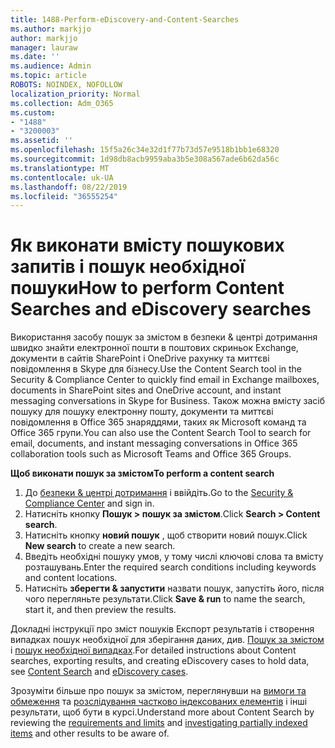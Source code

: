 ```yaml
---
title: 1488-Perform-eDiscovery-and-Content-Searches
ms.author: markjjo
author: markjjo
manager: lauraw
ms.date: ''
ms.audience: Admin
ms.topic: article
ROBOTS: NOINDEX, NOFOLLOW
localization_priority: Normal
ms.collection: Adm_O365
ms.custom:
- "1488"
- "3200003"
ms.assetid: ''
ms.openlocfilehash: 15f5a26c34e32d1f77b73d57e9518b1bb1e68320
ms.sourcegitcommit: 1d98db8acb9959aba3b5e308a567ade6b62da56c
ms.translationtype: MT
ms.contentlocale: uk-UA
ms.lasthandoff: 08/22/2019
ms.locfileid: "36555254"
---
```

# <a name="how-to-perform-content-searches-and-ediscovery-searches"></a><span data-ttu-id="4eb26-102">Як виконати вмісту пошукових запитів і пошук необхідної пошуки</span><span class="sxs-lookup"><span data-stu-id="4eb26-102">How to perform Content Searches and eDiscovery searches</span></span>

<span data-ttu-id="4eb26-103">Використання засобу пошук за змістом в безпеки & центрі дотримання швидко знайти електронної пошти в поштових скриньок Exchange, документи в сайтів SharePoint і OneDrive рахунку та миттєві повідомлення в Skype для бізнесу.</span><span class="sxs-lookup"><span data-stu-id="4eb26-103">Use the Content Search tool in the Security & Compliance Center to quickly find email in Exchange mailboxes, documents in SharePoint sites and OneDrive account, and instant messaging conversations in Skype for Business.</span></span> <span data-ttu-id="4eb26-104">Також можна вмісту засіб пошуку для пошуку електронну пошту, документи та миттєві повідомлення в Office 365 знаряддями, таких як Microsoft команд та Office 365 групи.</span><span class="sxs-lookup"><span data-stu-id="4eb26-104">You can also use the Content Search Tool to search for email, documents, and instant messaging conversations in Office 365 collaboration tools such as Microsoft Teams and Office 365 Groups.</span></span>

<span data-ttu-id="4eb26-105">**Щоб виконати пошук за змістом**</span><span class="sxs-lookup"><span data-stu-id="4eb26-105">**To perform a content search**</span></span>

1. <span data-ttu-id="4eb26-106">До [безпеки & центрі дотримання](https://protection.office.com) і ввійдіть.</span><span class="sxs-lookup"><span data-stu-id="4eb26-106">Go to the [Security & Compliance Center](https://protection.office.com) and sign in.</span></span>
2. <span data-ttu-id="4eb26-107">Натисніть кнопку **Пошук > пошук за змістом**.</span><span class="sxs-lookup"><span data-stu-id="4eb26-107">Click **Search > Content search**.</span></span>
3. <span data-ttu-id="4eb26-108">Натисніть кнопку **новий пошук** , щоб створити новий пошук.</span><span class="sxs-lookup"><span data-stu-id="4eb26-108">Click **New search** to create a new search.</span></span>
4. <span data-ttu-id="4eb26-109">Введіть необхідні пошуку умов, у тому числі ключові слова та вмісту розташувань.</span><span class="sxs-lookup"><span data-stu-id="4eb26-109">Enter the required search conditions including keywords and content locations.</span></span>  
5. <span data-ttu-id="4eb26-110">Натисніть **зберегти & запустити** назвати пошук, запустіть його, після чого перегляньте результати.</span><span class="sxs-lookup"><span data-stu-id="4eb26-110">Click **Save & run** to name the search, start it, and then preview the results.</span></span>

<span data-ttu-id="4eb26-111">Докладні інструкції про зміст пошуків Експорт результатів і створення випадках пошук необхідної для зберігання даних, див. [Пошук за змістом](https://docs.microsoft.com/office365/securitycompliance/content-search) і [пошук необхідної випадках](https://docs.microsoft.com/office365/securitycompliance/ediscovery-cases).</span><span class="sxs-lookup"><span data-stu-id="4eb26-111">For detailed instructions about Content searches, exporting results, and creating eDiscovery cases to hold data, see [Content Search](https://docs.microsoft.com/office365/securitycompliance/content-search) and [eDiscovery cases](https://docs.microsoft.com/office365/securitycompliance/ediscovery-cases).</span></span>

<span data-ttu-id="4eb26-112">Зрозуміти більше про пошук за змістом, переглянувши на [вимоги та обмеження](https://docs.microsoft.com/office365/securitycompliance/limits-for-content-search) та [розслідування частково індексованих елементів](https://docs.microsoft.com/office365/securitycompliance/investigating-partially-indexed-items-in-ediscovery) і інші результати, щоб бути в курсі.</span><span class="sxs-lookup"><span data-stu-id="4eb26-112">Understand more about Content Search by reviewing the [requirements and limits](https://docs.microsoft.com/office365/securitycompliance/limits-for-content-search) and  [investigating partially indexed items](https://docs.microsoft.com/office365/securitycompliance/investigating-partially-indexed-items-in-ediscovery) and other results to be aware of.</span></span>
